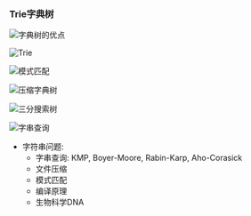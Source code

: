 ### Trie字典树

![字典树的优点](https://study-note-huang.oss-cn-beijing.aliyuncs.com/img/20220106203758.png)  


![Trie](https://study-note-huang.oss-cn-beijing.aliyuncs.com/img/20220106204041.png)  

![模式匹配](https://study-note-huang.oss-cn-beijing.aliyuncs.com/img/20220106232838.png)  

![压缩字典树](https://study-note-huang.oss-cn-beijing.aliyuncs.com/img/20220106235837.png)  

![三分搜索树](https://study-note-huang.oss-cn-beijing.aliyuncs.com/img/20220107000110.png)  

![字串查询](https://study-note-huang.oss-cn-beijing.aliyuncs.com/img/20220107000251.png)

- 字符串问题:
    - 字串查询: KMP, Boyer-Moore, Rabin-Karp, Aho-Corasick
    - 文件压缩
    - 模式匹配
    - 编译原理
    - 生物科学DNA